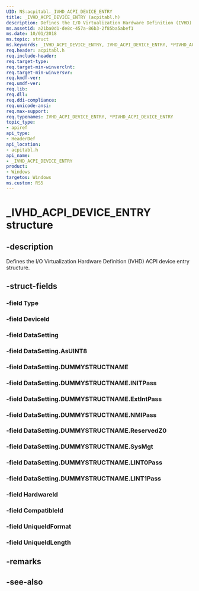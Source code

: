 ```yaml
---
UID: NS:acpitabl._IVHD_ACPI_DEVICE_ENTRY
title: _IVHD_ACPI_DEVICE_ENTRY (acpitabl.h)
description: Defines the I/O Virtualization Hardware Definition (IVHD) ACPI device entry structure. 
ms.assetid: a21ba0d1-de8c-457a-86b3-2f85ba5abef1
ms.date: 10/01/2018
ms.topic: struct
ms.keywords: _IVHD_ACPI_DEVICE_ENTRY, IVHD_ACPI_DEVICE_ENTRY, *PIVHD_ACPI_DEVICE_ENTRY, 
req.header: acpitabl.h
req.include-header:
req.target-type:
req.target-min-winverclnt:
req.target-min-winversvr:
req.kmdf-ver:
req.umdf-ver:
req.lib:
req.dll:
req.ddi-compliance:
req.unicode-ansi:
req.max-support:
req.typenames: IVHD_ACPI_DEVICE_ENTRY, *PIVHD_ACPI_DEVICE_ENTRY
topic_type: 
- apiref
api_type: 
- HeaderDef
api_location: 
- acpitabl.h
api_name: 
- _IVHD_ACPI_DEVICE_ENTRY
product:
- Windows
targetos: Windows
ms.custom: RS5
---
```


# _IVHD_ACPI_DEVICE_ENTRY structure

## -description

Defines the I/O Virtualization Hardware Definition (IVHD) ACPI device entry structure.

## -struct-fields

### -field Type
 
### -field DeviceId
 
### -field DataSetting
 
### -field DataSetting.AsUINT8
 
### -field DataSetting.DUMMYSTRUCTNAME
 
### -field DataSetting.DUMMYSTRUCTNAME.INITPass
 
### -field DataSetting.DUMMYSTRUCTNAME.ExtIntPass
 
### -field DataSetting.DUMMYSTRUCTNAME.NMIPass
 
### -field DataSetting.DUMMYSTRUCTNAME.ReservedZ0
 
### -field DataSetting.DUMMYSTRUCTNAME.SysMgt
 
### -field DataSetting.DUMMYSTRUCTNAME.LINT0Pass
 
### -field DataSetting.DUMMYSTRUCTNAME.LINT1Pass
 
### -field HardwareId
 
### -field CompatibleId
 
### -field UniqueIdFormat
 
### -field UniqueIdLength
 

## -remarks

## -see-also
